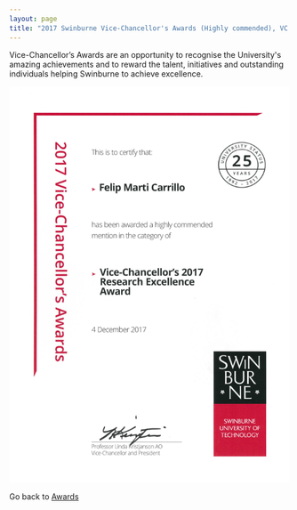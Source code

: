 ```yaml
---
layout: page 
title: "2017 Swinburne Vice-Chancellor's Awards (Highly commended), VC's Research Excellence Award"
---
```


Vice-Chancellor’s Awards are an opportunity to recognise the University's amazing achievements and to reward the talent, 
initiatives and outstanding individuals helping Swinburne to achieve excellence.

![Swinburne-VC-2017](Swinburne-VC-2017.png)

Go back to [Awards](/awards.html)

